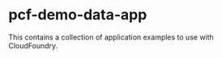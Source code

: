 pcf-demo-data-app
=================

This contains a collection of application examples to use with CloudFoundry.

